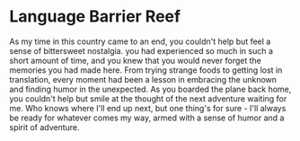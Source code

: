 # Language Barrier Reef

As my time in this country came to an end, you couldn't help but feel a sense of bittersweet nostalgia. you had experienced so much in such a short amount of time, and you knew that you would never forget the memories you had made here. From trying strange foods to getting lost in translation, every moment had been a lesson in embracing the unknown and finding humor in the unexpected.
As you boarded the plane back home, you couldn't help but smile at the thought of the next adventure waiting for me. Who knows where I'll end up next, but one thing's for sure - I'll always be ready for whatever comes my way, armed with a sense of humor and a spirit of adventure.
